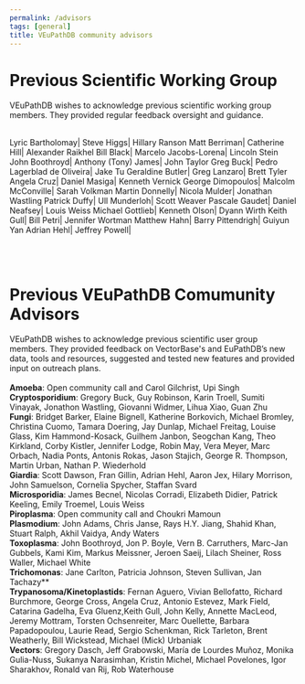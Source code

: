 ```yaml
---
permalink: /advisors
tags: [general]
title: VEuPathDB community advisors
---
```

<div class="static-content">

<h1>Previous Scientific Working Group</h1>
VEuPathDB wishes to acknowledge previous scientific working group members. They provided regular feedback oversight and guidance.<br><br>

Lyric Bartholomay|	Steve Higgs|	Hillary Ranson
Matt Berriman|	Catherine Hill|	Alexander Raikhel
Bill Black|	Marcelo Jacobs-Lorena|	Lincoln Stein
John Boothroyd|	Anthony (Tony) James|	John Taylor
Greg Buck|	Pedro Lagerblad de Oliveira|	Jake Tu
Geraldine Butler|	Greg Lanzaro|	Brett Tyler
Angela Cruz|	Daniel Masiga|	Kenneth Vernick
George Dimopoulos|	Malcolm McConville|	Sarah Volkman
Martin Donnelly|	Nicola Mulder|	Jonathan Wastling
Patrick Duffy|	Ull Munderloh|	Scott Weaver
Pascale Gaudet|	Daniel Neafsey|	Louis Weiss
Michael Gottlieb|	Kenneth Olson|	Dyann Wirth
Keith Gull|	Bill Petri|	Jennifer Wortman
Matthew Hahn|	Barry Pittendrigh|	Guiyun Yan
Adrian Hehl|	Jeffrey Powell|	

<br><br>

<h1>Previous VEuPathDB Comumunity Advisors</h1>

VEuPathDB wishes to acknowledge previous scientific user group members. They provided feedback on VectorBase's and EuPathDB’s new data, tools and resources, suggested and tested new features and provided input on outreach plans.  <br><br>
<b>Amoeba</b>: Open community call and Carol Gilchrist, Upi Singh<br>
<b>Cryptosporidium</b>: Gregory Buck, Guy Robinson, Karin Troell, Sumiti Vinayak, Jonathon Wastling, Giovanni Widmer, Lihua Xiao, Guan Zhu<br>
<b>Fungi</b>: Bridget Barker, Elaine Bignell, Katherine Borkovich, Michael Bromley, Christina Cuomo, Tamara Doering, Jay Dunlap, Michael Freitag, Louise Glass, Kim Hammond-Kosack, Guilhem Janbon, Seogchan Kang, Theo Kirkland, Corby Kistler, Jennifer Lodge, Robin May, Vera Meyer, Marc Orbach, Nadia Ponts, Antonis Rokas, Jason Stajich, George R. Thompson, Martin Urban, Nathan P. Wiederhold<br>
<b>Giardia</b>: Scott Dawson, Fran Gillin, Adrian Hehl, Aaron Jex, Hilary Morrison, John Samuelson, Cornelia Spycher, Staffan Svard <br>
<b>Microsporidia</b>: James Becnel, Nicolas Corradi, Elizabeth Didier,  Patrick Keeling, Emily Troemel, Louis Weiss<br>
<b>Piroplasma</b>: Open community call and Choukri Mamoun<br>
<b>Plasmodium</b>: John Adams, Chris Janse, Rays H.Y. Jiang, Shahid Khan, Stuart Ralph, Akhil Vaidya, Andy Waters<br>
<b>Toxoplasma</b>: John Boothroyd, Jon P. Boyle, Vern B. Carruthers, Marc-Jan Gubbels, Kami Kim, 
Markus Meissner, Jeroen Saeij, Lilach Sheiner, Ross Waller, Michael White<br>
<b>Trichomonas</b>: Jane Carlton, Patricia Johnson, Steven Sullivan, Jan Tachazy**<br>
<b>Trypanosoma/Kinetoplastids</b>: Fernan Aguero, Vivian Bellofatto, Richard Burchmore, George Cross, Angela Cruz, Antonio Estevez, Mark Field, Catarina Gadelha, Eva Gluenz,Keith Gull, John Kelly, Annette MacLeod, Jeremy Mottram, Torsten Ochsenreiter, Marc Ouellette, Barbara Papadopoulou, Laurie Read, Sergio Schenkman, Rick Tarleton, Brent Weatherly, Bill Wickstead, Michael (Mick) Urbaniak <br>
<b>Vectors</b>: Gregory Dasch, Jeff Grabowski, María de Lourdes Muñoz, Monika Gulia-Nuss, Sukanya Narasimhan, Kristin Michel, Michael Povelones, Igor Sharakhov, Ronald van Rij, Rob Waterhouse


</div>
